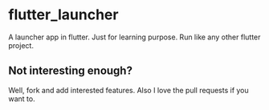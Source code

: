 # flutter_launcher

A launcher app in flutter. Just for learning purpose. Run like any other flutter project.

## Not interesting enough?
Well, fork and add interested features. Also I love the pull requests if you want to.